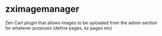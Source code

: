 # zximagemanager
Zen Cart plugin that allows images to be uploaded from the admin section for whatever purposes (define pages, ez pages etc)
